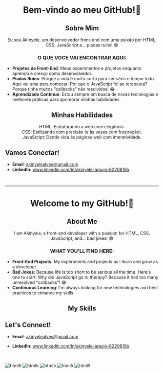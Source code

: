  <h1 align="center">Bem-vindo ao meu GitHub!🎉 </h1> 

<h2 align="center"> Sobre Mim </h2>

<p align="center"> Eu sou Akinyele, um desenvolvedor front-end com uma paixão por HTML, CSS, JavaScript e... piadas ruins! 😅 </p>

<h3 align="center"> O QUE VOCE VAI ENCONTRAR AQUI: </h3>

- **Projetos de Front-End**: Meus experimentos e projetos enquanto aprendo e cresço como desenvolvedor.
- **Piadas Ruins**: Porque a vida é muito curta para ser séria o tempo todo. Aqui vai uma para começar: Por que o JavaScript foi ao terapeuta? Porque tinha muitos "callbacks" não resolvidos! 😂
- **Aprendizado Contínuo**: Estou sempre em busca de novas tecnologias e melhores práticas para aprimorar minhas habilidades.

 <h2 align="center"> Minhas Habilidades </h2>

<p align="center"> HTML: Estruturando a web com elegância. <br>
CSS: Estilizando com precisão (e às vezes com frustração).<br>
JavaScript: Dando vida às páginas web com interatividade. </p>

## Vamos Conectar!

- **Email**: akinyelealves@gmail.com
- **LinkedIn**: www.linkedin.com/in/akinyele-araujo-8220819b
<br>


<hr>
<h1 align="center">Welcome to my GitHub!🎉</h1>

<h2 align="center">About Me</h2>

<p align="center">I am Akinyele, a front-end developer with a passion for HTML, CSS, JavaScript, and... bad jokes! 😅</p>

<h3 align="center">WHAT YOU'LL FIND HERE:</h3>

- **Front-End Projects**: My experiments and projects as I learn and grow as a developer.
- **Bad Jokes**: Because life is too short to be serious all the time. Here's one to start: Why did JavaScript go to therapy? Because it had too many unresolved "callbacks"! 😂
- **Continuous Learning**: I'm always looking for new technologies and best practices to enhance my skills.

<h2 align="center">My Skills</h2>


## Let's Connect!

- **Email**: akinyelealves@gmail.com
- **LinkedIn**: www.linkedin.com/in/akinyele-araujo-8220819b



  
  
  <div style="display: flex, justify-content:center, align-items:center"><br>
<img align="center" alt="html5" src="https://img.shields.io/badge/HTML5-E34F26?style=for-the-badge&logo=html5&logoColor=white">
<img align="center" alt="html5" src="https://img.shields.io/badge/CSS3-1572B6?style=for-the-badge&logo=css3&logoColor=white">
<img align="center" alt="html5" src="https://img.shields.io/badge/JavaScript-F7DF1E?style=for-the-badge&logo=javascript&logoColor=black">
<img align="center" alt="html5" src="https://img.shields.io/badge/Node.js-43853D?style=for-the-badge&logo=node.js&logoColor=white">
<img align="center" alt="html5" src="https://img.shields.io/badge/typescript-43853D?style=for-the-badge&logo=typescript&logoColor=white">
</div>

  


